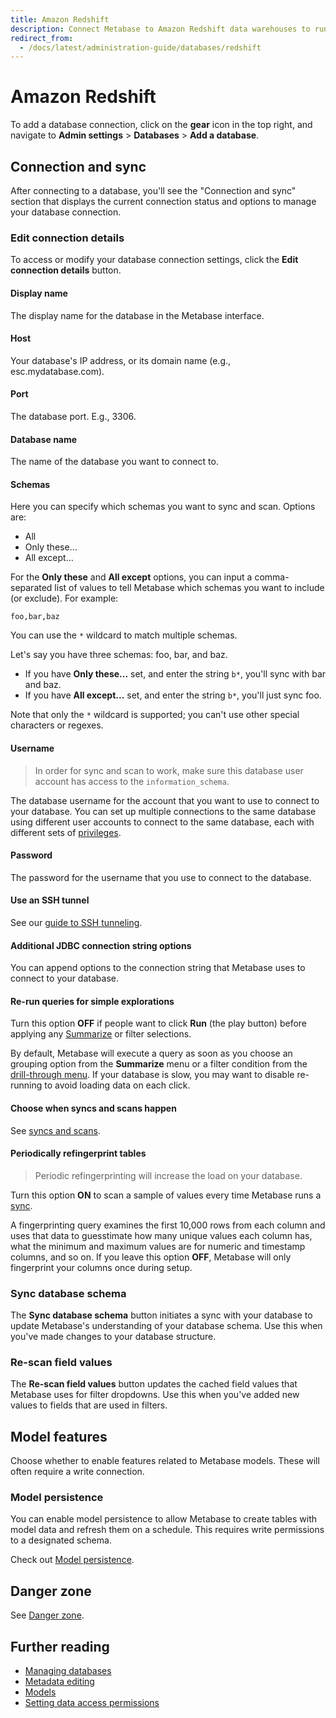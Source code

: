 ```yaml
---
title: Amazon Redshift
description: Connect Metabase to Amazon Redshift data warehouses to run queries and create dashboards.
redirect_from:
  - /docs/latest/administration-guide/databases/redshift
---
```


# Amazon Redshift

To add a database connection, click on the **gear** icon in the top right, and navigate to **Admin settings** > **Databases** > **Add a database**.

## Connection and sync

After connecting to a database, you'll see the "Connection and sync" section that displays the current connection status and options to manage your database connection.

### Edit connection details

To access or modify your database connection settings, click the **Edit connection details** button.

#### Display name

The display name for the database in the Metabase interface.

#### Host

Your database's IP address, or its domain name (e.g., esc.mydatabase.com).

#### Port

The database port. E.g., 3306.

#### Database name

The name of the database you want to connect to.

#### Schemas

Here you can specify which schemas you want to sync and scan. Options are:

- All
- Only these...
- All except...

For the **Only these** and **All except** options, you can input a comma-separated list of values to tell Metabase which schemas you want to include (or exclude). For example:

```
foo,bar,baz
```

You can use the `*` wildcard to match multiple schemas.

Let's say you have three schemas: foo, bar, and baz.

- If you have **Only these...** set, and enter the string `b*`, you'll sync with bar and baz.
- If you have **All except...** set, and enter the string `b*`, you'll just sync foo.

Note that only the `*` wildcard is supported; you can't use other special characters or regexes.

#### Username

> In order for sync and scan to work, make sure this database user account has access to the `information_schema`.

The database username for the account that you want to use to connect to your database. You can set up multiple connections to the same database using different user accounts to connect to the same database, each with different sets of [privileges](../users-roles-privileges.md).

#### Password

The password for the username that you use to connect to the database.

#### Use an SSH tunnel

See our [guide to SSH tunneling](../ssh-tunnel.md).

#### Additional JDBC connection string options

You can append options to the connection string that Metabase uses to connect to your database.

#### Re-run queries for simple explorations

Turn this option **OFF** if people want to click **Run** (the play button) before applying any [Summarize](../../questions/query-builder/summarizing-and-grouping.md) or filter selections.

By default, Metabase will execute a query as soon as you choose an grouping option from the **Summarize** menu or a filter condition from the [drill-through menu](https://www.metabase.com/learn/metabase-basics/querying-and-dashboards/questions/drill-through). If your database is slow, you may want to disable re-running to avoid loading data on each click.

#### Choose when syncs and scans happen

See [syncs and scans](../sync-scan.md#choose-when-syncs-and-scans-happen).

#### Periodically refingerprint tables

> Periodic refingerprinting will increase the load on your database.

Turn this option **ON** to scan a sample of values every time Metabase runs a [sync](../sync-scan.md#how-database-syncs-work).

A fingerprinting query examines the first 10,000 rows from each column and uses that data to guesstimate how many unique values each column has, what the minimum and maximum values are for numeric and timestamp columns, and so on. If you leave this option **OFF**, Metabase will only fingerprint your columns once during setup.

### Sync database schema

The **Sync database schema** button initiates a sync with your database to update Metabase's understanding of your database schema. Use this when you've made changes to your database structure.

### Re-scan field values

The **Re-scan field values** button updates the cached field values that Metabase uses for filter dropdowns. Use this when you've added new values to fields that are used in filters.

## Model features

Choose whether to enable features related to Metabase models. These will often require a write connection.

### Model persistence

You can enable model persistence to allow Metabase to create tables with model data and refresh them on a schedule. This requires write permissions to a designated schema. 

Check out [Model persistence](../../data-modeling/model-persistence.md).

## Danger zone

See [Danger zone](../danger-zone.md).

## Further reading

- [Managing databases](../../databases/connecting.md)
- [Metadata editing](../../data-modeling/metadata-editing.md)
- [Models](../../data-modeling/models.md)
- [Setting data access permissions](../../permissions/data.md)
